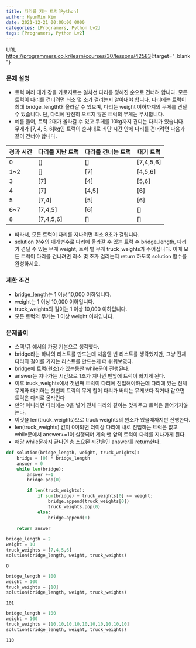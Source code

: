 ```yaml
---
title: 다리를 지는 트럭[Python]
author: HyunMin Kim
date: 2021-12-21 00:00:00 0000
categories: [Programers, Python Lv2]
tags: [Programers, Python Lv2]
---
```


URL <https://programmers.co.kr/learn/courses/30/lessons/42583>{:target="_blank"}

### 문제 설명
- 트럭 여러 대가 강을 가로지르는 일차선 다리를 정해진 순으로 건너려 합니다. 모든 트럭이 다리를 건너려면 최소 몇 초가 걸리는지 알아내야 합니다. 다리에는 트럭이 최대 bridge_length대 올라갈 수 있으며, 다리는 weight 이하까지의 무게를 견딜 수 있습니다. 단, 다리에 완전히 오르지 않은 트럭의 무게는 무시합니다.
- 예를 들어, 트럭 2대가 올라갈 수 있고 무게를 10kg까지 견디는 다리가 있습니다. 무게가 [7, 4, 5, 6]kg인 트럭이 순서대로 최단 시간 안에 다리를 건너려면 다음과 같이 건너야 합니다.

|경과 시간|다리를 지난 트럭|다리를 건너는 트럭|대기 트럭|
|---|---|---|---|
|0|[]|[]|[7,4,5,6]|
|1~2|[]|[7]|[4,5,6]|
|3|[7]|[4]|[5,6]|
|4|[7]|[4,5]|[6]|
|5|[7,4]|[5]|[6]|
|6~7|[7,4,5]|[6]|[]|
|8|[7,4,5,6]|[]|[]|

- 따라서, 모든 트럭이 다리를 지나려면 최소 8초가 걸립니다.
- solution 함수의 매개변수로 다리에 올라갈 수 있는 트럭 수 bridge_length, 다리가 견딜 수 있는 무게 weight, 트럭 별 무게 truck_weights가 주어집니다. 이때 모든 트럭이 다리를 건너려면 최소 몇 초가 걸리는지 return 하도록 solution 함수를 완성하세요.

### 제한 조건
- bridge_length는 1 이상 10,000 이하입니다.
- weight는 1 이상 10,000 이하입니다.
- truck_weights의 길이는 1 이상 10,000 이하입니다.
- 모든 트럭의 무게는 1 이상 weight 이하입니다.

### 문제풀이
- 스택/큐 에서의 가장 기본으로 생각했다.
- bridge라는 하나의 리스트를 만드는데 처음엔 빈 리스트를 생각했지만, 그냥 전체 다리의 길이를 가지는 리스트를 만드는게 더 쉬워보였다.
- bridge에 트럭(원소)가 있는동안 while문이 진행된다.
- answer는 지나가는 시간으로 1초가 지나면 맨앞에 트럭이 빠지게 된다.
- 이후 truck_weights에서 첫번째 트럭이 다리에 진입해야하는데 다리에 있는 전체 무게와 대기하는 첫번쨰 트럭의 무게 합이 다리가 버티는 무게보다 작거나 같으면 트럭은 다리로 올라간다
- 만약 아니라면 다리에는 0을 넣어 전체 다리의 길이는 맞춰주고 트럭은 들어가지않는다.
- 이것을 len(truck_weights)으로 truck weights의 원소가 있을때까지만 진행한다.
- len(truck_weights) 값이 0이되면 더이상 다리에 새로 진입하는 트럭은 없고 while문에서 answer+=1이 실행되며 계속 맨 앞의 트럭이 다리를 지나가게 된다.
- 해당 while문까지 끝나면 총 소요된 시간을인 answer를 return한다.


```python
def solution(bridge_length, weight, truck_weights):
    bridge = [0] * bridge_length
    answer = 0
    while len(bridge):
        answer +=1
        bridge.pop(0)

        if len(truck_weights):
            if sum(bridge) + truck_weights[0] <= weight:
                bridge.append(truck_weights[0])
                truck_weights.pop(0)
            else:
                bridge.append(0)
                
    return answer
```


```python
bridge_length = 2
weight = 10
truck_weights = [7,4,5,6]
solution(bridge_length, weight, truck_weights)
```




    8




```python
bridge_length = 100
weight = 100
truck_weights = [10]
solution(bridge_length, weight, truck_weights)
```




    101




```python
bridge_length = 100
weight = 100
truck_weights = [10,10,10,10,10,10,10,10,10,10]
solution(bridge_length, weight, truck_weights)
```




    110


